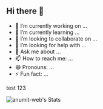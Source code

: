 ## Hi there 👋

<!--
**anumit-web/anumit-web** is a ✨ _special_ ✨ repository because its `README.md` (this file) appears on your GitHub profile.

Here are some ideas to get you started:

-->

- 🔭 I’m currently working on ...
- 🌱 I’m currently learning ...
- 👯 I’m looking to collaborate on ...
- 🤔 I’m looking for help with ...
- 💬 Ask me about ...
- 📫 How to reach me: ...
- 😄 Pronouns: ...
- ⚡ Fun fact: ...


test 123

![anumit-web's Stats](https://github-readme-stats.vercel.app/api?username=anumit-web&theme=maroongold&show_icons=true&hide_border=false&count_private=true)

